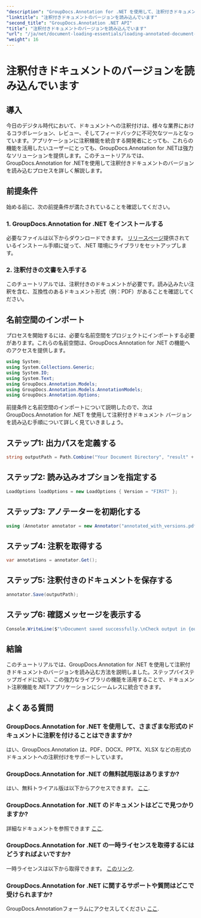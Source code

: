 ```yaml
---
"description": "GroupDocs.Annotation for .NET を使用して、注釈付きドキュメントのバージョンを簡単に読み込む方法を学びましょう。共同作業とレビューのプロセスを簡素化します。"
"linktitle": "注釈付きドキュメントのバージョンを読み込んでいます"
"second_title": "GroupDocs.Annotation .NET API"
"title": "注釈付きドキュメントのバージョンを読み込んでいます"
"url": "/ja/net/document-loading-essentials/loading-annotated-document-version/"
"weight": 16
---
```


# 注釈付きドキュメントのバージョンを読み込んでいます

## 導入
今日のデジタル時代において、ドキュメントへの注釈付けは、様々な業界におけるコラボレーション、レビュー、そしてフィードバックに不可欠なツールとなっています。アプリケーションに注釈機能を統合する開発者にとっても、これらの機能を活用したいユーザーにとっても、GroupDocs.Annotation for .NETは強力なソリューションを提供します。このチュートリアルでは、GroupDocs.Annotation for .NETを使用して注釈付きドキュメントのバージョンを読み込むプロセスを詳しく解説します。
## 前提条件
始める前に、次の前提条件が満たされていることを確認してください。
### 1. GroupDocs.Annotation for .NET をインストールする
必要なファイルは以下からダウンロードできます。 [リリースページ](https://releases.groupdocs.com/annotation/net/)提供されているインストール手順に従って、.NET 環境にライブラリをセットアップします。
### 2. 注釈付きの文書を入手する
このチュートリアルでは、注釈付きのドキュメントが必要です。読み込みたい注釈を含む、互換性のあるドキュメント形式（例：PDF）があることを確認してください。

## 名前空間のインポート
プロセスを開始するには、必要な名前空間をプロジェクトにインポートする必要があります。これらの名前空間は、GroupDocs.Annotation for .NET の機能へのアクセスを提供します。

```csharp
using System;
using System.Collections.Generic;
using System.IO;
using System.Text;
using GroupDocs.Annotation.Models;
using GroupDocs.Annotation.Models.AnnotationModels;
using GroupDocs.Annotation.Options;
```


前提条件と名前空間のインポートについて説明したので、次は GroupDocs.Annotation for .NET を使用して注釈付きドキュメント バージョンを読み込む手順について詳しく見ていきましょう。
## ステップ1: 出力パスを定義する
```csharp
string outputPath = Path.Combine("Your Document Directory", "result" + Path.GetExtension("input.pdf"));
```
## ステップ2: 読み込みオプションを指定する
```csharp
LoadOptions loadOptions = new LoadOptions { Version = "FIRST" };
```
## ステップ3: アノテーターを初期化する
```csharp
using (Annotator annotator = new Annotator("annotated_with_versions.pdf", loadOptions))
```
## ステップ4: 注釈を取得する
```csharp
var annotations = annotator.Get();
```
## ステップ5: 注釈付きのドキュメントを保存する
```csharp
annotator.Save(outputPath);
```
## ステップ6: 確認メッセージを表示する
```csharp
Console.WriteLine($"\nDocument saved successfully.\nCheck output in {outputPath}.");
```

## 結論
このチュートリアルでは、GroupDocs.Annotation for .NET を使用して注釈付きドキュメントのバージョンを読み込む方法を説明しました。ステップバイステップガイドに従い、この強力なライブラリの機能を活用することで、ドキュメント注釈機能を.NETアプリケーションにシームレスに統合できます。
## よくある質問
### GroupDocs.Annotation for .NET を使用して、さまざまな形式のドキュメントに注釈を付けることはできますか?
はい、GroupDocs.Annotation は、PDF、DOCX、PPTX、XLSX などの形式のドキュメントへの注釈付けをサポートしています。
### GroupDocs.Annotation for .NET の無料試用版はありますか?
はい、無料トライアル版は以下からアクセスできます。 [ここ](https://releases。groupdocs.com/).
### GroupDocs.Annotation for .NET のドキュメントはどこで見つかりますか?
詳細なドキュメントを参照できます [ここ](https://tutorials。groupdocs.com/annotation/net/).
### GroupDocs.Annotation for .NET の一時ライセンスを取得するにはどうすればよいですか?
一時ライセンスは以下から取得できます。 [このリンク](https://purchase。groupdocs.com/temporary-license/).
### GroupDocs.Annotation for .NET に関するサポートや質問はどこで受けられますか?
GroupDocs.Annotationフォーラムにアクセスしてください [ここ](https://forum。groupdocs.com/c/annotation/10).